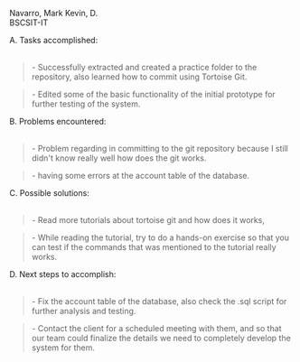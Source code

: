 Navarro, Mark Kevin, D.<br>
BSCSIT-IT<br>

A. Tasks accomplished:<br>
<br>
<blockquote>- Successfully extracted and created a practice folder to the repository, also learned how to commit using Tortoise Git.</blockquote>

<blockquote>- Edited some of the basic functionality of the initial prototype for further testing of the system.</blockquote>

B. Problems encountered:<br>
<br>
<blockquote>- Problem regarding in committing to the git repository because I still didn't know really well how does the git works.</blockquote>

<blockquote>- having some errors at the account table of the database.</blockquote>

C. Possible solutions:<br>
<br>
<blockquote>- Read more tutorials about tortoise git and how does it works,</blockquote>

<blockquote>- While reading the tutorial, try to do a hands-on exercise so that you can test if the commands that was mentioned to the tutorial really works.</blockquote>

D. Next steps to accomplish:<br>
<br>
<blockquote>- Fix the account table of the database, also check the .sql script for further analysis and testing.</blockquote>

<blockquote>- Contact the client for a scheduled meeting with them, and so that our team could finalize the details we need to completely develop the system for them.